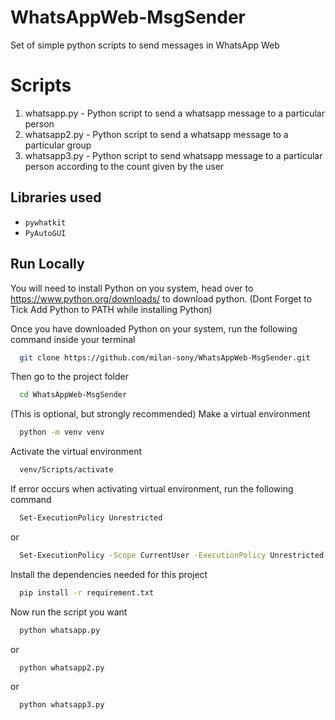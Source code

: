 # WhatsAppWeb-MsgSender

Set of simple python scripts to send messages in WhatsApp Web

# Scripts

1. whatsapp.py - Python script to send a whatsapp message to a particular person
2. whatsapp2.py - Python script to send a whatsapp message to a particular group
3. whatsapp3.py - Python script to send whatsapp message to a particular person according to the count given by the user

## Libraries used

- `pywhatkit`
- `PyAutoGUI`

## Run Locally

You will need to install Python on you system, head over to https://www.python.org/downloads/ to download python.
(Dont Forget to Tick Add Python to PATH while installing Python)

Once you have downloaded Python on your system, 
run the following command inside your terminal

```bash
  git clone https://github.com/milan-sony/WhatsAppWeb-MsgSender.git
```

Then go to the project folder

```bash
  cd WhatsAppWeb-MsgSender
```

(This is optional, but strongly recommended) Make a virtual environment

```bash
  python -m venv venv
```

Activate the virtual environment

```bash
  venv/Scripts/activate
```

If error occurs when activating virtual environment, run the following command

```bash
  Set-ExecutionPolicy Unrestricted
```

or

```bash
  Set-ExecutionPolicy -Scope CurrentUser -ExecutionPolicy Unrestricted
```

Install the dependencies needed for this project

```bash
  pip install -r requirement.txt
```

Now run the script you want 

```bash
  python whatsapp.py
```

or

```bash
  python whatsapp2.py
```

or

```bash
  python whatsapp3.py
```
